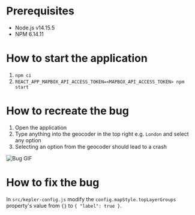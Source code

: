# Prerequisites

* Node.js v14.15.5
* NPM 6.14.11

# How to start the application

1. `npm ci`
2. `REACT_APP_MAPBOX_API_ACCESS_TOKEN=<MAPBOX_API_ACCESS_TOKEN> npm start`

# How to recreate the bug

1. Open the application
2. Type anything into the geocoder in the top right e.g. `London` and select any option
3. Selecting an option from the geocoder should lead to a crash

![Bug GIF](https://imgur.com/Uwhp7pF.gif)

# How to fix the bug

In `src/kepler-config.js` modify the `config.mapStyle.topLayerGroups` property's value from `{}` to `{ "label": true }`.